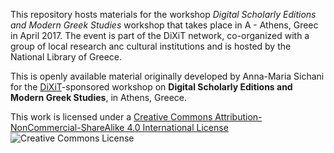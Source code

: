 
This repository hosts materials for the workshop <i>Digital Scholarly Editions and Modern Greek Studies</i> workshop that takes place in A - Athens, Greec in April 2017. The event is part of the DiXiT network, co-organized with a group of local research anc cultural institutions and is hosted by the National Library of Greece.

This is openly available material originally developed by Anna-Maria Sichani for the <a href="http://dixit.uni-koeln.de">DiXiT</a>-sponsored workshop on <b>Digital Scholarly Editions and Modern Greek Studies</b>, in Athens, Greece.

This work is licensed under a <a rel="license" href="http://creativecommons.org/licenses/by-nc-sa/4.0/">Creative Commons Attribution-NonCommercial-ShareAlike 4.0 International License</a> <img alt="Creative Commons License" style="border-width:0" src="https://i.creativecommons.org/l/by-nc-sa/4.0/88x31.png" />
